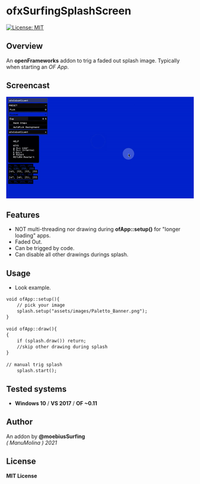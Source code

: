 # ofxSurfingSplashScreen
[![License: MIT](https://img.shields.io/badge/License-MIT-yellow.svg)](https://opensource.org/licenses/MIT)

## Overview
An **openFrameworks** addon to trig a faded out splash image. Typically when starting an *OF App*.

## Screencast
![Alt text](readme_images/Capture1.gif?raw=true "moebiusSurfing")

## Features
- NOT multi-threading nor drawing during **ofApp::setup()** for "longer loading" apps.
- Faded Out.
- Can be trigged by code.
- Can disable all other drawings durings splash.

## Usage

* Look example.

```		
void ofApp::setup(){
	// pick your image
	splash.setup("assets/images/Paletto_Banner.png");
}

void ofApp::draw(){
{
	if (splash.draw()) return;
	//skip other drawing during splash
}

// manual trig splash
	splash.start();
```

## Tested systems
* **Windows 10** / **VS 2017** / **OF ~0.11**

## Author
An addon by **@moebiusSurfing**  
*( ManuMolina ) 2021*  

## License
**MIT License**